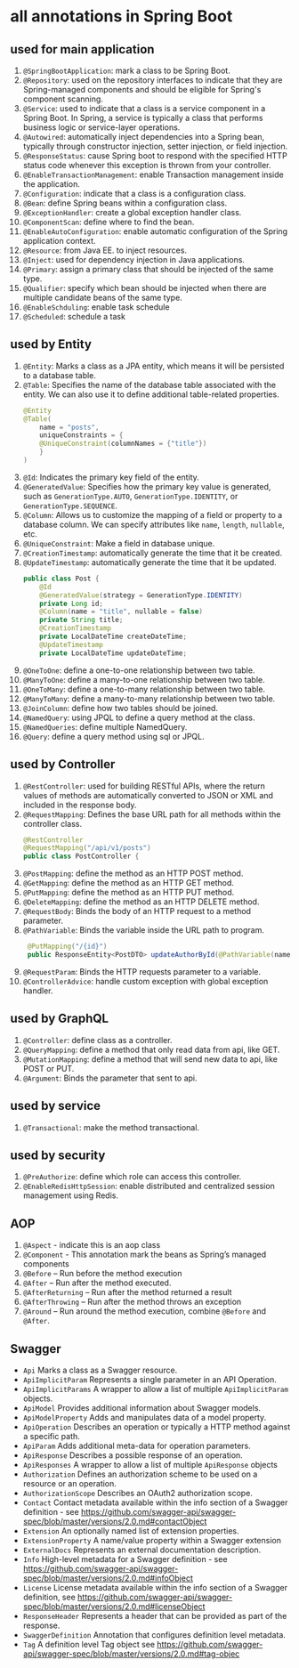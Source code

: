 # all annotations in Spring Boot

## used for main application

1. `@SpringBootApplication`: mark a class to be Spring Boot.
2. `@Repository`: used on the repository interfaces to indicate that they are Spring-managed components and should be eligible for Spring's component scanning.
3. `@Service`: used to indicate that a class is a service component in a Spring Boot. In Spring, a service is typically a class that performs business logic or service-layer operations.
4. `@Autowired`: automatically inject dependencies into a Spring bean, typically through constructor injection, setter injection, or field injection.
5. `@ResponseStatus`: cause Spring boot to respond with the specified HTTP status code whenever this exception is thrown from your controller.
6. `@EnableTransactionManagement`: enable Transaction management inside the application.
7. `@Configuration`: indicate that a class is a configuration class.
8. `@Bean`: define Spring beans within a configuration class.
9. `@ExceptionHandler`: create a global exception handler class.
10. `@ComponentScan`: define where to find the bean.
11. `@EnableAutoConfiguration`: enable automatic configuration of the Spring application context.
12. `@Resource`: from Java EE. to inject resources.
13. `@Inject`: used for dependency injection in Java applications.
14. `@Primary`: assign a primary class that should be injected of the same type.
15. `@Qualifier`: specify which bean should be injected when there are multiple candidate beans of the same type.
16. `@EnableSchduling`: enable task schedule
17. `@Scheduled`: schedule a task

## used by Entity

1. `@Entity`: Marks a class as a JPA entity, which means it will be persisted to a database table.
2. `@Table`: Specifies the name of the database table associated with the entity. We can also use it to define additional table-related properties.
    ```java
    @Entity
    @Table(
        name = "posts",
        uniqueConstraints = {
        @UniqueConstraint(columnNames = {"title"})
        }
    )
    ```
3. `@Id`: Indicates the primary key field of the entity.
4. `@GeneratedValue`: Specifies how the primary key value is generated, such as `GenerationType.AUTO`, `GenerationType.IDENTITY`, or `GenerationType.SEQUENCE`.
5. `@Column`: Allows us to customize the mapping of a field or property to a database column. We can specify attributes like `name`, `length`, `nullable`, etc.
6. `@UniqueConstraint`: Make a field in database unique. 
7. `@CreationTimestamp`: automatically generate the time that it be created.
8. `@UpdateTimestamp`: automatically generate the time that it be updated.
    ```java
    public class Post {
        @Id
        @GeneratedValue(strategy = GenerationType.IDENTITY)
        private Long id;
        @Column(name = "title", nullable = false)
        private String title;
        @CreationTimestamp
        private LocalDateTime createDateTime;
        @UpdateTimestamp
        private LocalDateTime updateDateTime;
    ```
9. `@OneToOne`: define a one-to-one relationship between two table.
10. `@ManyToOne`: define a many-to-one relationship between two table.
11. `@OneToMany`: define a one-to-many relationship between two table.
12. `@ManyToMany`: define a many-to-many relationship between two table.
13. `@JoinColumn`: define how two tables should be joined.
14. `@NamedQuery`: using JPQL to define a query method at the class.
15. `@NamedQueries`: define multiple NamedQuery.
16. `@Query`: define a query method using sql or JPQL.

## used by Controller
1. `@RestController`: used for building RESTful APIs, where the return values of methods are automatically converted to JSON or XML and included in the response body. 
2. `@RequestMapping`: Defines the base URL path for all methods within the controller class.
    ```java
    @RestController
    @RequestMapping("/api/v1/posts")
    public class PostController {
    ```
3. `@PostMapping`: define the method as an HTTP POST method.
4. `@GetMapping`: define the method as an HTTP GET method.
5. `@PutMapping`: define the method as an HTTP PUT method.
6. `@DeleteMapping`: define the method as an HTTP DELETE method.
7. `@RequestBody`: Binds the body of an HTTP request to a method parameter.
8. `@PathVariable`: Binds the variable inside the URL path to program.
   ```java
    @PutMapping("/{id}")
    public ResponseEntity<PostDTO> updateAuthorById(@PathVariable(name="id") long id, @RequestBody AuthorDTO authorDTO){
    ```
9. `@RequestParam`: Binds the HTTP requests parameter to a variable.
10. `@ControllerAdvice`: handle custom exception with global exception handler.

## used by GraphQL
1. `@Controller`: define class as a controller.
2. `@QueryMapping`: define a method that only read data from api, like GET.
3. `@MutationMapping`: define a method that will send new data to api, like POST or PUT.
4. `@Argument`: Binds the parameter that sent to api.

## used by service
1. `@Transactional`: make the method transactional.

## used by security
1. `@PreAuthorize`: define which role can access this controller.
2. `@EnableRedisHttpSession`: enable distributed and centralized session management using Redis.

## AOP
1. `@Aspect` - indicate this is an aop class
2. `@Component` - This annotation mark the beans as Spring’s managed components
3. `@Before` – Run before the method execution
4. `@After` – Run after the method executed.
5. `@AfterReturning` – Run after the method returned a result
6. `@AfterThrowing` – Run after the method throws an exception
7. `@Around` – Run around the method execution, combine `@Before` and `@After`.

## Swagger
- `Api` Marks a class as a Swagger resource.
-   `ApiImplicitParam` Represents a single parameter in an API Operation.
-   `ApiImplicitParams` A wrapper to allow a list of multiple `ApiImplicitParam` objects.
-   `ApiModel` Provides additional information about Swagger models.
-   `ApiModelProperty` Adds and manipulates data of a model property.
-   `ApiOperation` Describes an operation or typically a HTTP method against a specific path.
-   `ApiParam` Adds additional meta-data for operation parameters.
-   `ApiResponse` Describes a possible response of an operation.
-   `ApiResponses` A wrapper to allow a list of multiple `ApiResponse` objects
-  `Authorization` Defines an authorization scheme to be used on a resource or an operation.
-  `AuthorizationScope` Describes an OAuth2 authorization scope.
-  `Contact` Contact metadata available within the info section of a Swagger definition - see https://github.com/swagger-api/swagger-spec/blob/master/versions/2.0.md#contactObject
-  `Extension` An optionally named list of extension properties.
-  `ExtensionProperty` A name/value property within a Swagger extension
-  `ExternalDocs` Represents an external documentation description.
-  `Info` High-level metadata for a Swagger definition - see https://github.com/swagger-api/swagger-spec/blob/master/versions/2.0.md#infoObject
-  `License` License metadata available within the info section of a Swagger definition, see https://github.com/swagger-api/swagger-spec/blob/master/versions/2.0.md#licenseObject
-  `ResponseHeader` Represents a header that can be provided as part of the response.
-  `SwaggerDefinition` Annotation that configures definition level metadata.
-  `Tag` A definition level Tag object see https://github.com/swagger-api/swagger-spec/blob/master/versions/2.0.md#tag-objec